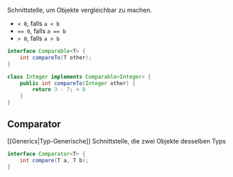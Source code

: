 Schnittstelle, um Objekte vergleichbar zu machen.
- `< 0`, falls `a < b`
- `== 0`, falls `a == b`
- `> 0`, falls `a > b`

```java
interface Comparable<T> {
	int compareTo(T other);
}

class Integer implements Comparable<Integer> {
	public int compareTo(Integer other) {
		return 3 - 7; < 0
	}
}
```

## Comparator
[[Generics|Typ-Generische]] Schnittstelle, die zwei Objekte desselben Typs

```java
interface Comparator<T> {
	int compare(T a, T b);
}
```
